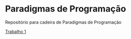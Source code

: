 # Paradigmas de Programação

Repositório para cadeira de Paradigmas de Programação

[Trabalho 1](paradigmasdp/T1)
